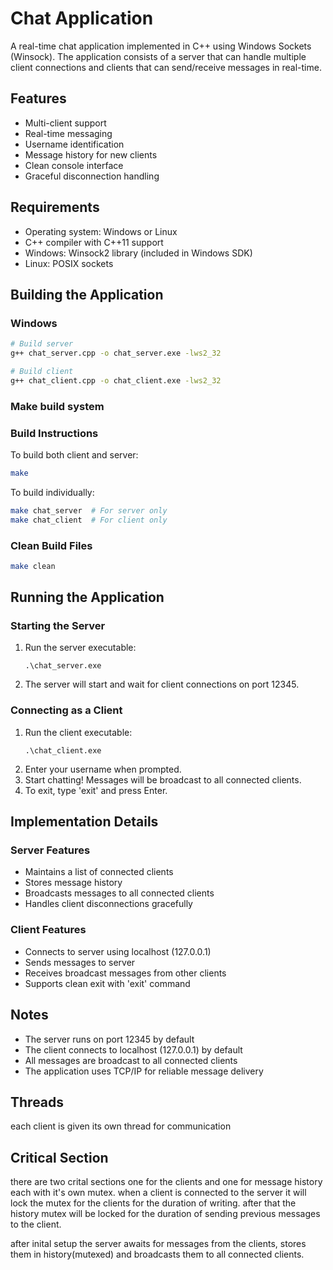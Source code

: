 # Chat Application

A real-time chat application implemented in C++ using Windows Sockets (Winsock). The application consists of a server that can handle multiple client connections and clients that can send/receive messages in real-time.

## Features
- Multi-client support
- Real-time messaging
- Username identification
- Message history for new clients
- Clean console interface
- Graceful disconnection handling

## Requirements

- Operating system: Windows or Linux
- C++ compiler with C++11 support
- Windows: Winsock2 library (included in Windows SDK)
- Linux: POSIX sockets

## Building the Application

### Windows
```bash
# Build server
g++ chat_server.cpp -o chat_server.exe -lws2_32

# Build client
g++ chat_client.cpp -o chat_client.exe -lws2_32
```

### Make build system

### Build Instructions
To build both client and server:
```bash
make
```

To build individually:
```bash
make chat_server  # For server only
make chat_client  # For client only
```

### Clean Build Files
```bash
make clean
```

## Running the Application

### Starting the Server

1. Run the server executable:
   ```
   .\chat_server.exe
   ```
2. The server will start and wait for client connections on port 12345.

### Connecting as a Client

1. Run the client executable:
   ```
   .\chat_client.exe
   ```
2. Enter your username when prompted.
3. Start chatting! Messages will be broadcast to all connected clients.
4. To exit, type 'exit' and press Enter.

## Implementation Details

### Server Features
- Maintains a list of connected clients
- Stores message history
- Broadcasts messages to all connected clients
- Handles client disconnections gracefully

### Client Features
- Connects to server using localhost (127.0.0.1)
- Sends messages to server
- Receives broadcast messages from other clients
- Supports clean exit with 'exit' command

## Notes

- The server runs on port 12345 by default
- The client connects to localhost (127.0.0.1) by default
- All messages are broadcast to all connected clients
- The application uses TCP/IP for reliable message delivery


## Threads
each client is given its own thread for communication 

## Critical Section 
there are two crital sections one for the clients and one for message history each with it's own mutex.
when a client is connected to the server it will lock the mutex for the clients for the duration of writing. 
after that the history mutex will be locked for the duration of sending previous messages to the client.

after inital setup the server awaits for messages from the clients, stores them in history(mutexed) and broadcasts them to all connected clients.



